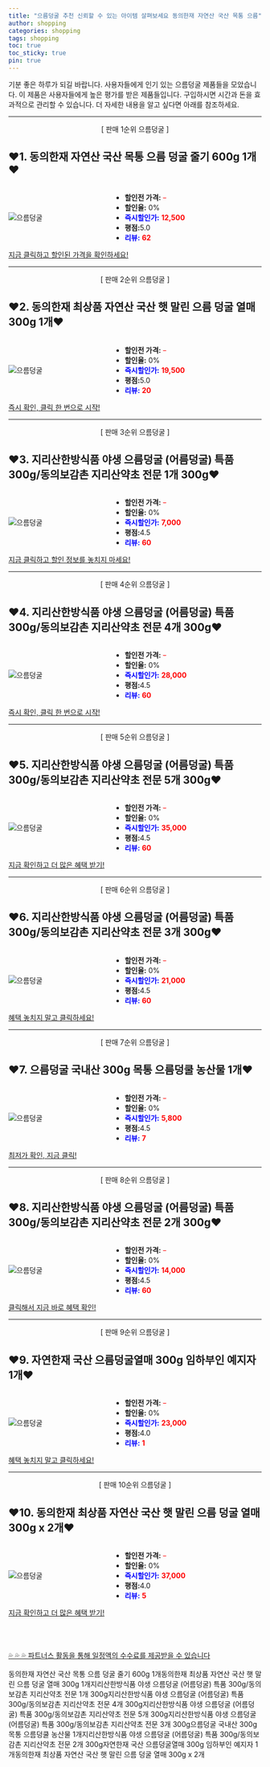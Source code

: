 ```yaml
---
title: "으름덩굴 추천 신뢰할 수 있는 아이템 살펴보세요 동의한재 자연산 국산 목통 으름"
author: shopping
categories: shopping
tags: shopping
toc: true
toc_sticky: true
pin: true
---
```

기분 좋은 하루가 되길 바랍니다. 사용자들에게 인기 있는 으름덩굴 제품들을 모았습니다. 이 제품은 사용자들에게 높은 평가를 받은 제품들입니다. 구입하시면 시간과 돈을 효과적으로 관리할 수 있습니다. 더 자세한 내용을 알고 싶다면 아래를 참조하세요.

---
<p class="toplist" style="margin: 0 auto; display: block; width: fit-content;">[ 판매 1순위 으름덩굴 ]</p>

<h2><strong>❤️1. 동의한재 자연산 국산 목통 으름 덩굴 줄기 600g 1개❤️</strong></h2>

<div style="display: flex; align-items: center;">
    <div style="flex: 0.4;">
        <img src="https://thumbnail7.coupangcdn.com/thumbnails/remote/230x230ex/image/vendor_inventory/d69b/28c9e81c12ab2159639cd9c02c0b0ca696bff1b2ebc033501a96bb40e870.jpg" alt="으름덩굴" style="max-width: 100%;">
    </div>
    <div style="flex: 0.6; margin-left: 10px;">
        <ul>
            <li><strong>할인전 가격:</strong> <del style="color: red;">-</del></li>
            <li><strong>할인율:</strong> 0%</li>
            <li><span style='color:blue'><strong>즉시할인가:</strong></span> <span style='color:red'><strong>12,500</strong></span></li>
            <li><strong>평점:</strong>5.0</li>
            <li><span style='color:blue'><strong>리뷰:</strong></span> <span style='color:red'><strong>62</strong></span></li>
        </ul>
    </div>
</div>
<div class="center">
    <a href="https://selin100587001.github.io?lptag=AF9450613&subid=githubio&pageKey=6461109090&traceid=V0-153&itemId=14061352255&vendorItemId=81308674263" class="myButton">
        지금 클릭하고 할인된 가격을 확인하세요!
    </a>
</div>


---
<p class="toplist" style="margin: 0 auto; display: block; width: fit-content;">[ 판매 2순위 으름덩굴 ]</p>

<h2><strong>❤️2. 동의한재 최상품 자연산 국산 햇 말린 으름 덩굴 열매 300g 1개❤️</strong></h2>

<div style="display: flex; align-items: center;">
    <div style="flex: 0.4;">
        <img src="https://thumbnail9.coupangcdn.com/thumbnails/remote/230x230ex/image/vendor_inventory/5fc8/0f673bb6f49f912f466928a278002c31256b886a0b0b4c70af30bead6e99.jpg" alt="으름덩굴" style="max-width: 100%;">
    </div>
    <div style="flex: 0.6; margin-left: 10px;">
        <ul>
            <li><strong>할인전 가격:</strong> <del style="color: red;">-</del></li>
            <li><strong>할인율:</strong> 0%</li>
            <li><span style='color:blue'><strong>즉시할인가:</strong></span> <span style='color:red'><strong>19,500</strong></span></li>
            <li><strong>평점:</strong>5.0</li>
            <li><span style='color:blue'><strong>리뷰:</strong></span> <span style='color:red'><strong>20</strong></span></li>
        </ul>
    </div>
</div>
<div class="center">
    <a href="https://selin100587001.github.io?lptag=AF9450613&subid=githubio&pageKey=7579199548&traceid=V0-153&itemId=20003869875&vendorItemId=76551053717" class="myButton">
        즉시 확인, 클릭 한 번으로 시작!
    </a>
</div>


---
<p class="toplist" style="margin: 0 auto; display: block; width: fit-content;">[ 판매 3순위 으름덩굴 ]</p>

<h2><strong>❤️3. 지리산한방식품 야생 으름덩굴 (어름덩굴) 특품 300g/동의보감촌 지리산약초 전문 1개 300g❤️</strong></h2>

<div style="display: flex; align-items: center;">
    <div style="flex: 0.4;">
        <img src="https://thumbnail7.coupangcdn.com/thumbnails/remote/230x230ex/image/vendor_inventory/1341/49f71bddae9255951ab68f5dcd789c1da728b5a1d1152a807026ccaba241.jpg" alt="으름덩굴" style="max-width: 100%;">
    </div>
    <div style="flex: 0.6; margin-left: 10px;">
        <ul>
            <li><strong>할인전 가격:</strong> <del style="color: red;">-</del></li>
            <li><strong>할인율:</strong> 0%</li>
            <li><span style='color:blue'><strong>즉시할인가:</strong></span> <span style='color:red'><strong>7,000</strong></span></li>
            <li><strong>평점:</strong>4.5</li>
            <li><span style='color:blue'><strong>리뷰:</strong></span> <span style='color:red'><strong>60</strong></span></li>
        </ul>
    </div>
</div>
<div class="center">
    <a href="https://selin100587001.github.io?lptag=AF9450613&subid=githubio&pageKey=328393135&traceid=V0-153&itemId=1050366933&vendorItemId=5514977780" class="myButton">
        지금 클릭하고 할인 정보를 놓치지 마세요!
    </a>
</div>


---
<p class="toplist" style="margin: 0 auto; display: block; width: fit-content;">[ 판매 4순위 으름덩굴 ]</p>

<h2><strong>❤️4. 지리산한방식품 야생 으름덩굴 (어름덩굴) 특품 300g/동의보감촌 지리산약초 전문 4개 300g❤️</strong></h2>

<div style="display: flex; align-items: center;">
    <div style="flex: 0.4;">
        <img src="https://thumbnail7.coupangcdn.com/thumbnails/remote/230x230ex/image/vendor_inventory/1341/49f71bddae9255951ab68f5dcd789c1da728b5a1d1152a807026ccaba241.jpg" alt="으름덩굴" style="max-width: 100%;">
    </div>
    <div style="flex: 0.6; margin-left: 10px;">
        <ul>
            <li><strong>할인전 가격:</strong> <del style="color: red;">-</del></li>
            <li><strong>할인율:</strong> 0%</li>
            <li><span style='color:blue'><strong>즉시할인가:</strong></span> <span style='color:red'><strong>28,000</strong></span></li>
            <li><strong>평점:</strong>4.5</li>
            <li><span style='color:blue'><strong>리뷰:</strong></span> <span style='color:red'><strong>60</strong></span></li>
        </ul>
    </div>
</div>
<div class="center">
    <a href="https://selin100587001.github.io?lptag=AF9450613&subid=githubio&pageKey=328393135&traceid=V0-153&itemId=19563933239&vendorItemId=86671893600" class="myButton">
        즉시 확인, 클릭 한 번으로 시작!
    </a>
</div>


---
<p class="toplist" style="margin: 0 auto; display: block; width: fit-content;">[ 판매 5순위 으름덩굴 ]</p>

<h2><strong>❤️5. 지리산한방식품 야생 으름덩굴 (어름덩굴) 특품 300g/동의보감촌 지리산약초 전문 5개 300g❤️</strong></h2>

<div style="display: flex; align-items: center;">
    <div style="flex: 0.4;">
        <img src="https://thumbnail7.coupangcdn.com/thumbnails/remote/230x230ex/image/vendor_inventory/1341/49f71bddae9255951ab68f5dcd789c1da728b5a1d1152a807026ccaba241.jpg" alt="으름덩굴" style="max-width: 100%;">
    </div>
    <div style="flex: 0.6; margin-left: 10px;">
        <ul>
            <li><strong>할인전 가격:</strong> <del style="color: red;">-</del></li>
            <li><strong>할인율:</strong> 0%</li>
            <li><span style='color:blue'><strong>즉시할인가:</strong></span> <span style='color:red'><strong>35,000</strong></span></li>
            <li><strong>평점:</strong>4.5</li>
            <li><span style='color:blue'><strong>리뷰:</strong></span> <span style='color:red'><strong>60</strong></span></li>
        </ul>
    </div>
</div>
<div class="center">
    <a href="https://selin100587001.github.io?lptag=AF9450613&subid=githubio&pageKey=328393135&traceid=V0-153&itemId=19563933243&vendorItemId=86671893613" class="myButton">
        지금 확인하고 더 많은 혜택 받기!
    </a>
</div>


---
<p class="toplist" style="margin: 0 auto; display: block; width: fit-content;">[ 판매 6순위 으름덩굴 ]</p>

<h2><strong>❤️6. 지리산한방식품 야생 으름덩굴 (어름덩굴) 특품 300g/동의보감촌 지리산약초 전문 3개 300g❤️</strong></h2>

<div style="display: flex; align-items: center;">
    <div style="flex: 0.4;">
        <img src="https://thumbnail7.coupangcdn.com/thumbnails/remote/230x230ex/image/vendor_inventory/1341/49f71bddae9255951ab68f5dcd789c1da728b5a1d1152a807026ccaba241.jpg" alt="으름덩굴" style="max-width: 100%;">
    </div>
    <div style="flex: 0.6; margin-left: 10px;">
        <ul>
            <li><strong>할인전 가격:</strong> <del style="color: red;">-</del></li>
            <li><strong>할인율:</strong> 0%</li>
            <li><span style='color:blue'><strong>즉시할인가:</strong></span> <span style='color:red'><strong>21,000</strong></span></li>
            <li><strong>평점:</strong>4.5</li>
            <li><span style='color:blue'><strong>리뷰:</strong></span> <span style='color:red'><strong>60</strong></span></li>
        </ul>
    </div>
</div>
<div class="center">
    <a href="https://selin100587001.github.io?lptag=AF9450613&subid=githubio&pageKey=328393135&traceid=V0-153&itemId=19563933236&vendorItemId=86671893639" class="myButton">
        혜택 놓치지 말고 클릭하세요!
    </a>
</div>


---
<p class="toplist" style="margin: 0 auto; display: block; width: fit-content;">[ 판매 7순위 으름덩굴 ]</p>

<h2><strong>❤️7. 으름덩굴 국내산 300g 목통 으름덩쿨 농산물 1개❤️</strong></h2>

<div style="display: flex; align-items: center;">
    <div style="flex: 0.4;">
        <img src="https://thumbnail9.coupangcdn.com/thumbnails/remote/230x230ex/image/vendor_inventory/172b/3c4b9ff9ab60640e3aa594b3e12be05df2c9e76b6f545a3f4deca45d60ee.jpg" alt="으름덩굴" style="max-width: 100%;">
    </div>
    <div style="flex: 0.6; margin-left: 10px;">
        <ul>
            <li><strong>할인전 가격:</strong> <del style="color: red;">-</del></li>
            <li><strong>할인율:</strong> 0%</li>
            <li><span style='color:blue'><strong>즉시할인가:</strong></span> <span style='color:red'><strong>5,800</strong></span></li>
            <li><strong>평점:</strong>4.5</li>
            <li><span style='color:blue'><strong>리뷰:</strong></span> <span style='color:red'><strong>7</strong></span></li>
        </ul>
    </div>
</div>
<div class="center">
    <a href="https://selin100587001.github.io?lptag=AF9450613&subid=githubio&pageKey=6879093081&traceid=V0-153&itemId=16479581050&vendorItemId=83668187200" class="myButton">
        최저가 확인, 지금 클릭!
    </a>
</div>


---
<p class="toplist" style="margin: 0 auto; display: block; width: fit-content;">[ 판매 8순위 으름덩굴 ]</p>

<h2><strong>❤️8. 지리산한방식품 야생 으름덩굴 (어름덩굴) 특품 300g/동의보감촌 지리산약초 전문 2개 300g❤️</strong></h2>

<div style="display: flex; align-items: center;">
    <div style="flex: 0.4;">
        <img src="https://thumbnail7.coupangcdn.com/thumbnails/remote/230x230ex/image/vendor_inventory/1341/49f71bddae9255951ab68f5dcd789c1da728b5a1d1152a807026ccaba241.jpg" alt="으름덩굴" style="max-width: 100%;">
    </div>
    <div style="flex: 0.6; margin-left: 10px;">
        <ul>
            <li><strong>할인전 가격:</strong> <del style="color: red;">-</del></li>
            <li><strong>할인율:</strong> 0%</li>
            <li><span style='color:blue'><strong>즉시할인가:</strong></span> <span style='color:red'><strong>14,000</strong></span></li>
            <li><strong>평점:</strong>4.5</li>
            <li><span style='color:blue'><strong>리뷰:</strong></span> <span style='color:red'><strong>60</strong></span></li>
        </ul>
    </div>
</div>
<div class="center">
    <a href="https://selin100587001.github.io?lptag=AF9450613&subid=githubio&pageKey=328393135&traceid=V0-153&itemId=19563933233&vendorItemId=86671893590" class="myButton">
        클릭해서 지금 바로 혜택 확인!
    </a>
</div>


---
<p class="toplist" style="margin: 0 auto; display: block; width: fit-content;">[ 판매 9순위 으름덩굴 ]</p>

<h2><strong>❤️9. 자연한재 국산 으름덩굴열매 300g 임하부인 예지자 1개❤️</strong></h2>

<div style="display: flex; align-items: center;">
    <div style="flex: 0.4;">
        <img src="https://thumbnail8.coupangcdn.com/thumbnails/remote/230x230ex/image/vendor_inventory/e996/f157f4020356e5ca4ccbe25c7d2d7cf7b8c857ef7cfce8acfed358585a04.jpg" alt="으름덩굴" style="max-width: 100%;">
    </div>
    <div style="flex: 0.6; margin-left: 10px;">
        <ul>
            <li><strong>할인전 가격:</strong> <del style="color: red;">-</del></li>
            <li><strong>할인율:</strong> 0%</li>
            <li><span style='color:blue'><strong>즉시할인가:</strong></span> <span style='color:red'><strong>23,000</strong></span></li>
            <li><strong>평점:</strong>4.0</li>
            <li><span style='color:blue'><strong>리뷰:</strong></span> <span style='color:red'><strong>1</strong></span></li>
        </ul>
    </div>
</div>
<div class="center">
    <a href="https://selin100587001.github.io?lptag=AF9450613&subid=githubio&pageKey=1649577288&traceid=V0-153&itemId=2810573333&vendorItemId=70800126345" class="myButton">
        혜택 놓치지 말고 클릭하세요!
    </a>
</div>


---
<p class="toplist" style="margin: 0 auto; display: block; width: fit-content;">[ 판매 10순위 으름덩굴 ]</p>

<h2><strong>❤️10. 동의한재 최상품 자연산 국산 햇 말린 으름 덩굴 열매 300g x 2개❤️</strong></h2>

<div style="display: flex; align-items: center;">
    <div style="flex: 0.4;">
        <img src="https://thumbnail8.coupangcdn.com/thumbnails/remote/230x230ex/image/vendor_inventory/496a/ec59ac056d921a177dcee0515c6f1a00b7902c6a5471926d28051ac41c2b.jpg" alt="으름덩굴" style="max-width: 100%;">
    </div>
    <div style="flex: 0.6; margin-left: 10px;">
        <ul>
            <li><strong>할인전 가격:</strong> <del style="color: red;">-</del></li>
            <li><strong>할인율:</strong> 0%</li>
            <li><span style='color:blue'><strong>즉시할인가:</strong></span> <span style='color:red'><strong>37,000</strong></span></li>
            <li><strong>평점:</strong>4.0</li>
            <li><span style='color:blue'><strong>리뷰:</strong></span> <span style='color:red'><strong>5</strong></span></li>
        </ul>
    </div>
</div>
<div class="center">
    <a href="https://selin100587001.github.io?lptag=AF9450613&subid=githubio&pageKey=8248588830&traceid=V0-153&itemId=22901396580&vendorItemId=76551053263" class="myButton">
        지금 확인하고 더 많은 혜택 받기!
    </a>
</div>

<br><br><br>[💦 💦 💦 파트너스 활동을 통해 일정액의 수수료를 제공받을 수 있습니다](https://link.coupang.com/a/bcpT2c)<br><br>동의한재 자연산 국산 목통 으름 덩굴 줄기 600g 1개동의한재 최상품 자연산 국산 햇 말린 으름 덩굴 열매 300g 1개지리산한방식품 야생 으름덩굴 (어름덩굴) 특품 300g/동의보감촌 지리산약초 전문 1개 300g지리산한방식품 야생 으름덩굴 (어름덩굴) 특품 300g/동의보감촌 지리산약초 전문 4개 300g지리산한방식품 야생 으름덩굴 (어름덩굴) 특품 300g/동의보감촌 지리산약초 전문 5개 300g지리산한방식품 야생 으름덩굴 (어름덩굴) 특품 300g/동의보감촌 지리산약초 전문 3개 300g으름덩굴 국내산 300g 목통 으름덩쿨 농산물 1개지리산한방식품 야생 으름덩굴 (어름덩굴) 특품 300g/동의보감촌 지리산약초 전문 2개 300g자연한재 국산 으름덩굴열매 300g 임하부인 예지자 1개동의한재 최상품 자연산 국산 햇 말린 으름 덩굴 열매 300g x 2개